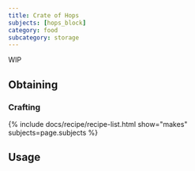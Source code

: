 ```yaml
---
title: Crate of Hops
subjects: [hops_block]
category: food
subcategory: storage
---
```


WIP

Obtaining
---------

### Crafting
{% include docs/recipe/recipe-list.html show="makes" subjects=page.subjects %}

Usage
-----
